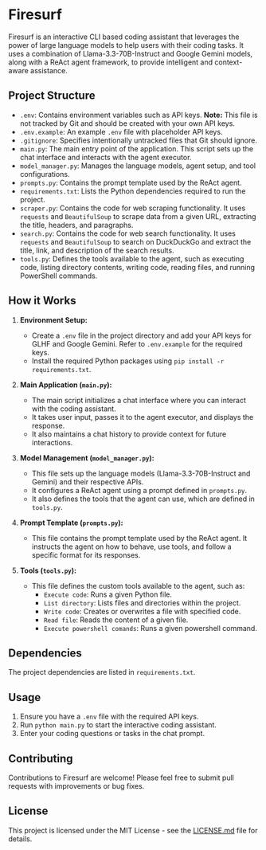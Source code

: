 # Firesurf

Firesurf is an interactive CLI based coding assistant that leverages the power of large language models to help users with their coding tasks. It uses a combination of Llama-3.3-70B-Instruct and Google Gemini models, along with a ReAct agent framework, to provide intelligent and context-aware assistance.

## Project Structure

- `.env`: Contains environment variables such as API keys. **Note:** This file is not tracked by Git and should be created with your own API keys.
- `.env.example`: An example `.env` file with placeholder API keys.
- `.gitignore`: Specifies intentionally untracked files that Git should ignore.
- `main.py`: The main entry point of the application. This script sets up the chat interface and interacts with the agent executor.
- `model_manager.py`: Manages the language models, agent setup, and tool configurations.
- `prompts.py`: Contains the prompt template used by the ReAct agent.
- `requirements.txt`: Lists the Python dependencies required to run the project.
- `scraper.py`: Contains the code for web scraping functionality. It uses `requests` and `BeautifulSoup` to scrape data from a given URL, extracting the title, headers, and paragraphs.
- `search.py`: Contains the code for web search functionality. It uses `requests` and `BeautifulSoup` to search on DuckDuckGo and extract the title, link, and description of the search results.
- `tools.py`: Defines the tools available to the agent, such as executing code, listing directory contents, writing code, reading files, and running PowerShell commands.

## How it Works

1. **Environment Setup:**
   - Create a `.env` file in the project directory and add your API keys for GLHF and Google Gemini. Refer to `.env.example` for the required keys.
   - Install the required Python packages using `pip install -r requirements.txt`.

2. **Main Application (`main.py`):**
   - The main script initializes a chat interface where you can interact with the coding assistant.
   - It takes user input, passes it to the agent executor, and displays the response.
   - It also maintains a chat history to provide context for future interactions.

3. **Model Management (`model_manager.py`):**
   - This file sets up the language models (Llama-3.3-70B-Instruct and Gemini) and their respective APIs.
   - It configures a ReAct agent using a prompt defined in `prompts.py`.
   - It also defines the tools that the agent can use, which are defined in `tools.py`.

4. **Prompt Template (`prompts.py`):**
    - This file contains the prompt template used by the ReAct agent. It instructs the agent on how to behave, use tools, and follow a specific format for its responses.

5. **Tools (`tools.py`):**
   - This file defines the custom tools available to the agent, such as:
     - `Execute code`: Runs a given Python file.
     - `List directory`: Lists files and directories within the project.
     - `Write code`: Creates or overwrites a file with specified code.
     - `Read file`: Reads the content of a given file.
     - `Execute powershell comands`: Runs a given powershell command.

## Dependencies

The project dependencies are listed in `requirements.txt`.

## Usage

1. Ensure you have a `.env` file with the required API keys.
2. Run `python main.py` to start the interactive coding assistant.
3. Enter your coding questions or tasks in the chat prompt.

## Contributing

Contributions to Firesurf are welcome! Please feel free to submit pull requests with improvements or bug fixes.

## License

This project is licensed under the MIT License - see the [LICENSE.md](LICENSE.md) file for details.